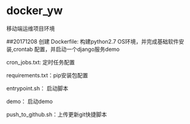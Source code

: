 # docker_yw
移动端运维项目环境

##20171208 创建
Dockerfile: 构建python2.7 OS环境，并完成基础软件安装,crontab 配置，并启动一个django服务demo

cron_jobs.txt: 定时任务配置

requirements.txt：pip安装包配置

entrypoint.sh： 启动脚本

demo： 启动demo

push_to_github.sh：上传更新git快捷脚本



